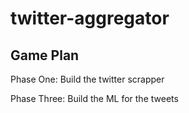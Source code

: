 # twitter-aggregator
## Game Plan

Phase One:
Build the twitter scrapper

Phase Three:
Build the ML for the tweets
